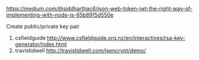 https://medium.com/@siddharthac6/json-web-token-jwt-the-right-way-of-implementing-with-node-js-65b8915d550e

Create public/private key pair
1. csfieldguide http://www.csfieldguide.org.nz/en/interactives/rsa-key-generator/index.html
2. travistidwell http://travistidwell.com/jsencrypt/demo/